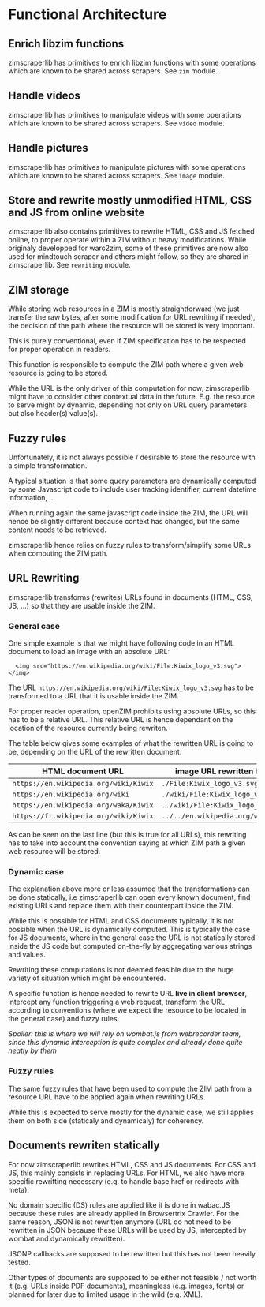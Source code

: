 # Functional Architecture

## Enrich libzim functions

zimscraperlib has primitives to enrich libzim functions with some operations which are known to be shared across scrapers. See `zim` module.

## Handle videos

zimscraperlib has primitives to manipulate videos with some operations which are known to be shared across scrapers. See `video` module.

## Handle pictures

zimscraperlib has primitives to manipulate pictures with some operations which are known to be shared across scrapers. See `image` module.

## Store and rewrite mostly unmodified HTML, CSS and JS from online website

zimscraperlib also contains primitives to rewrite HTML, CSS and JS fetched online, to proper operate within a ZIM without heavy modifications. While originaly developped for warc2zim, some of these primitives are now also used for mindtouch scraper and others might follow, so they are shared in zimscraperlib. See `rewriting` module.

## ZIM storage

While storing web resources in a ZIM is mostly straightforward (we just transfer the raw bytes, after some modification for URL rewriting if needed), the decision of the path where the resource will be stored is very important.

This is purely conventional, even if ZIM specification has to be respected for proper operation in readers.

This function is responsible to compute the ZIM path where a given web resource is going to be stored.

While the URL is the only driver of this computation for now, zimscraperlib might have to consider other contextual data in the future. E.g. the resource to serve might by dynamic, depending not only on URL query parameters but also header(s) value(s).

## Fuzzy rules

Unfortunately, it is not always possible / desirable to store the resource with a simple transformation.

A typical situation is that some query parameters are dynamically computed by some Javascript code to include user tracking identifier, current datetime information, ...

When running again the same javascript code inside the ZIM, the URL will hence be slightly different because context has changed, but the same content needs to be retrieved.

zimscraperlib hence relies on fuzzy rules to transform/simplify some URLs when computing the ZIM path.

## URL Rewriting

zimscraperlib transforms (rewrites) URLs found in documents (HTML, CSS, JS, ...) so that they are usable inside the ZIM.

### General case

One simple example is that we might have following code in an HTML document to load an image with an absolute URL:

```
  <img src="https://en.wikipedia.org/wiki/File:Kiwix_logo_v3.svg"></img>
```

The URL `https://en.wikipedia.org/wiki/File:Kiwix_logo_v3.svg` has to be transformed to a URL that it is usable inside the ZIM.

For proper reader operation, openZIM prohibits using absolute URLs, so this has to be a relative URL. This relative URL is hence dependant on the location of the resource currently being rewriten.

The table below gives some examples of what the rewritten URL is going to be, depending on the URL of the rewritten document.

| HTML document URL | image URL rewritten for usage inside the ZIM |
|--|--|
| `https://en.wikipedia.org/wiki/Kiwix` | `./File:Kiwix_logo_v3.svg` |
| `https://en.wikipedia.org/wiki` | `./wiki/File:Kiwix_logo_v3.svg` |
| `https://en.wikipedia.org/waka/Kiwix` | `../wiki/File:Kiwix_logo_v3.svg` |
| `https://fr.wikipedia.org/wiki/Kiwix` | `../../en.wikipedia.org/wiki/File:Kiwix_logo_v3.svg` |

As can be seen on the last line (but this is true for all URLs), this rewriting has to take into account the convention saying at which ZIM path a given web resource will be stored.

### Dynamic case

The explanation above more or less assumed that the transformations can be done statically, i.e zimscraperlib can open every known document, find existing URLs and replace them with their counterpart inside the ZIM.

While this is possible for HTML and CSS documents typically, it is not possible when the URL is dynamically computed. This is typically the case for JS documents, where in the general case the URL is not statically stored inside the JS code but computed on-the-fly by aggregating various strings and values.

Rewriting these computations is not deemed feasible due to the huge variety of situation which might be encountered.

A specific function is hence needed to rewrite URL **live in client browser**, intercept any function triggering a web request, transform the URL according to conventions (where we expect the resource to be located in the general case) and fuzzy rules.

_Spoiler: this is where we will rely on wombat.js from webrecorder team, since this dynamic interception is quite complex and already done quite neatly by them_

### Fuzzy rules

The same fuzzy rules that have been used to compute the ZIM path from a resource URL have to be applied again when rewriting URLs.

While this is expected to serve mostly for the dynamic case, we still applies them on both side (staticaly and dynamicaly) for coherency.

## Documents rewriten statically

For now zimscraperlib rewrites HTML, CSS and JS documents. For CSS and JS, this mainly consists in replacing URLs. For HTML, we also have more specific rewritting necessary (e.g. to handle base href or redirects with meta).

No domain specific (DS) rules are applied like it is done in wabac.JS because these rules are already applied in Browsertrix Crawler. For the same reason, JSON is not rewritten anymore (URL do not need to be rewritten in JSON because these URLs will be used by JS, intercepted by wombat and dynamically rewritten).

JSONP callbacks are supposed to be rewritten but this has not been heavily tested.

Other types of documents are supposed to be either not feasible / not worth it (e.g. URLs inside PDF documents), meaningless (e.g. images, fonts) or planned for later due to limited usage in the wild (e.g. XML).
